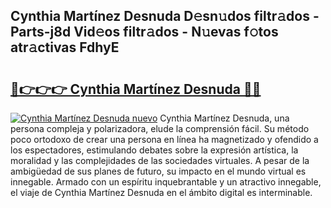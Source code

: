 ## Cynthia Martínez Desnuda D𝚎sn𝚞dos filtr𝚊dos - Parts-j8d Vid𝚎os filtr𝚊dos - N𝚞evas f𝚘tos atr𝚊ctivas FdhyE

# <h2><a href="http://mb5ct3j.tromn.icu/?c=Cynthia+Mart%c3%adnez+Desnuda">🔗👉👉👉 Cynthia Martínez Desnuda 🔗🔗</a></h2>

[![Cynthia Martínez Desnuda nuevo](https://i.imgur.com/pEAQMta.gif)](http://mb5ct3j.tromn.icu/?c=Cynthia+Mart%c3%adnez+Desnuda)
Cynthia Martínez Desnuda, una persona compleja y polarizadora, elude la comprensión fácil. Su método poco ortodoxo de crear una persona en línea ha magnetizado y ofendido a los espectadores, estimulando debates sobre la expresión artística, la moralidad y las complejidades de las sociedades virtuales. A pesar de la ambigüedad de sus planes de futuro, su impacto en el mundo virtual es innegable. Armado con un espíritu inquebrantable y un atractivo innegable, el viaje de Cynthia Martínez Desnuda en el ámbito digital es interminable.
